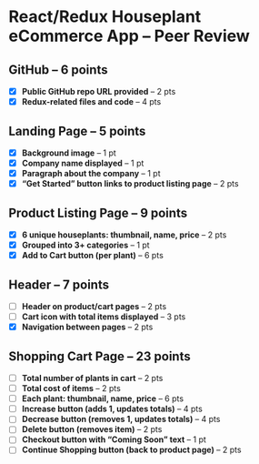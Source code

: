 # React/Redux Houseplant eCommerce App – Peer Review

## GitHub – 6 points
- [x] **Public GitHub repo URL provided** – 2 pts  
- [X] **Redux-related files and code** – 4 pts  
  
## Landing Page – 5 points
- [X] **Background image** – 1 pt  
- [X] **Company name displayed** – 1 pt  
- [X] **Paragraph about the company** – 1 pt  
- [X] **“Get Started” button links to product listing page** – 2 pts  

## Product Listing Page – 9 points
- [X] **6 unique houseplants: thumbnail, name, price** – 2 pts  
- [X] **Grouped into 3+ categories** – 1 pt  
- [X] **Add to Cart button (per plant)** – 6 pts  

## Header – 7 points
- [ ] **Header on product/cart pages** – 2 pts  
- [ ] **Cart icon with total items displayed** – 3 pts  
- [X] **Navigation between pages** – 2 pts  

## Shopping Cart Page – 23 points
- [ ] **Total number of plants in cart** – 2 pts  
- [ ] **Total cost of items** – 2 pts  
- [ ] **Each plant: thumbnail, name, price** – 6 pts  
- [ ] **Increase button (adds 1, updates totals)** – 4 pts  
- [ ] **Decrease button (removes 1, updates totals)** – 4 pts  
- [ ] **Delete button (removes item)** – 2 pts  
- [ ] **Checkout button with “Coming Soon” text** – 1 pt  
- [ ] **Continue Shopping button (back to product page)** – 2 pts  